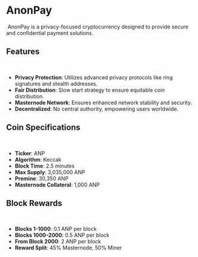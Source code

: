 # AnonPay
﻿
AnonPay is a privacy-focused cryptocurrency designed to provide secure and confidential payment solutions.
﻿
## Features
﻿
- **Privacy Protection**: Utilizes advanced privacy protocols like ring signatures and stealth addresses.
- **Fair Distribution**: Slow start strategy to ensure equitable coin distribution.
- **Masternode Network**: Ensures enhanced network stability and security.
- **Decentralized**: No central authority, empowering users worldwide.
﻿
## Coin Specifications
﻿
- **Ticker**: ANP
- **Algorithm**: Keccak
- **Block Time**: 2.5 minutes
- **Max Supply**: 3,035,000 ANP
- **Premine**: 30,350 ANP
- **Masternode Collateral**: 1,000 ANP
﻿
## Block Rewards
﻿
- **Blocks 1-1000**: 0.1 ANP per block
- **Blocks 1000-2000**: 0.5 ANP per block
- **From Block 2000**: 2 ANP per block
- **Reward Split**: 45% Masternode, 50% Miner
﻿
